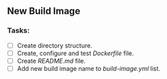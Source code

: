 ## New Build Image

### Tasks:

- [ ] Create directory structure.
- [ ] Create, configure and test *Dockerfile* file.
- [ ] Create *README.md* file.
- [ ] Add new build image name to *build-image.yml* list.
